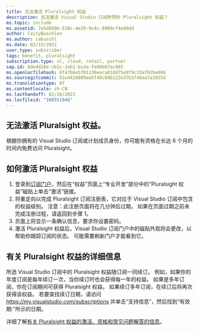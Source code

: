 ```yaml
---
title: 无法激活 Pluralsight 权益
description: 无法激活 Visual Studio 订阅附带的 Pluralsight 权益？
ms.topic: include
ms.assetid: 7e5d8886-538c-4e29-9c4c-8989cf4e09dd
author: CaityBuschlen
ms.author: cabuschl
ms.date: 02/15/2021
user.type: subscriber
tags: benefit, pluralsight
subscription.type: vl, cloud, retail, partner
sap.id: 8dedd10e-cb1c-2eb1-bcda-fe00b07ac903
ms.openlocfilehash: 6f47bbe5f01130eeca81dd75e9f9c33af02be006
ms.sourcegitcommit: 51e4426889ae5f49c69b122e37b3f48aa7a3925d
ms.translationtype: HT
ms.contentlocale: zh-CN
ms.lasthandoff: 02/16/2021
ms.locfileid: "100551946"
---
```

## <a name="im-unable-to-activate-my-pluralsight-benefit"></a>无法激活 Pluralsight 权益。

根据你拥有的 Visual Studio 订阅或计划成员身份，你可能有资格在长达 6 个月的时间内免费访问 Pluralsight。  

## <a name="how-to-activate-your-pluralsight-benefit"></a>如何激活 Pluralsight 权益
  
1. 登录到[订阅门户](https://my.visualstudio.com/benefits)，然后在“权益”页面上“专业开发”部分中的“Pluralsight 权益”磁贴上单击“激活”链接。 
1. 将重定向以完成 Pluralsight 订阅注册表，它对应于 Visual Studio 订阅中包含的权益级别。 注意：此注册页面将在几分钟后过期。 如果在页面过期之前未完成注册过程，请返回到步骤 1。 
1. 页面上将显示一条确认信息，要求你设置密码。 
1. 激活 Pluralsight 权益后，Visual Studio 订阅门户中的磁贴外观将会更改，以帮助你跟踪订阅的状态。 可能需要刷新门户才能看到它。 

## <a name="more-information-about-the-pluralsight-benefit"></a>有关 Pluralsight 权益的详细信息
所选 Visual Studio 订阅中的 Pluralsight 权益随订阅一同续订。 例如，如果你的年度订阅是每年续订一次，当你续订时也会获得每一年的权益。 如果是多年订阅，你在订阅期间可获得 Pluralsight 权益。  如果续订多年订阅，在续订后将再次获得该权益。    若要查找续订日期，请访问 <https://my.visualstudio.com/subscriptions> 并单击“支持信息”，然后找到“有效期:”所示的日期。 

详细了解[有关 Pluralsight 权益的激活、资格和常见问题解答的信息](https://docs.microsoft.com/visualstudio/subscriptions/vs-pluralsight)。  